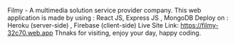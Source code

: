 Filmy - A multimedia solution service provider company.
This web application is made by using : React JS, Express JS , MongoDB
Deploy on : Heroku (server-side) , Firebase (client-side)
Live Site Link: https://filmy-32c70.web.app
Thnaks for visiting, enjoy your day, happy coding.
